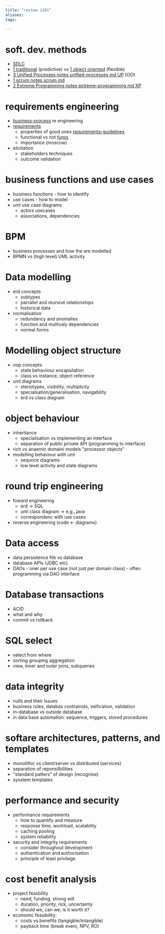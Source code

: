 ```yaml
---
title: "review-i201"
aliases: 
tags: 

---
```


# soft. dev. methods
- [SDLC](notes/systems-development-life-cycle.md)
- [1 traditional](notes/approaches-to-systems-development.md#1%20traditional) (predictive) vs [1 object oriented](notes/approaches-to-systems-development.md#1%20object%20oriented) (flexible)
- [3 Unified Processes notes unified-processes md UP](notes/03-agile-methodologies.md#3%20Unified%20Processes%20notes%20unified-processes%20md%20UP) (OO)
- [1 scrum notes scrum md](notes/03-agile-methodologies.md#1%20scrum%20notes%20scrum%20md)
- [2 Extreme Programming notes extreme-programming md XP](notes/03-agile-methodologies.md#2%20Extreme%20Programming%20notes%20extreme-programming%20md%20XP)

# requirements engineering
- [business-process](notes/business-process.md) re engineering 
- [requirements](notes/requirements.md)
	- properties of good ones [requirements-guidelines](notes/requirements-guidelines.md)
	- functional vs not [furps](notes/furps.md)
	- importance (moscow) 
- elicitation
	- stakeholders techniques
	- outcome validation

# business functions and use cases
- business functions - how to identify
- use cases - how to model
- uml use case diagrams
	- actors usecases
	- associations, dependencies

# BPM
- business processes and how the are modelled
- BPMN vs (high level) UML activity

# Data modelling
 - erd concepts
	 - subtypes
	 - parrallel and reursive relationships
	 - historical data
 - normalisation
	 - redundancy and anomalies
	 - function and multivaly dependencies
	 - normal forms

# Modelling object structure
- oop concepts
	- state behaviiour encapsilation
	- class vs instance, object reference
- uml diagrams
	- steriotypes, visibility, multiplicity
	- specialsation/generalisation, navigability
	- erd vs class diagram
# object behaviour
- inheritance
	- specialisation vs implementing an interface
	- separation of public private API (programming to interface)
- rich vs anaemic domaini models "processor objects"
- modelling behaviour with uml
	- sequnce diagrams
	- low level activity and state diagrams

# round trip engineering
- foward engineering
	- erd -> SQL
	- uml class diagram -> e.g., java 
	- correspondenc with use cases
- reverse engineering (code <- diagrams)

# Data access
- data persistence file vs database
- database APIs (JDBC etc)
- DAOs
		- oner per use case (not just per domain class)
		- often programming via DAO interface

# Database transactions
- ACID
- what and why
- commit vs rollback

# SQL select
- select from where
- sorting grouping aggregation
- view, inner and outer joins, subqueries

# data integrity
- nulls and their issues
- business rules, databas contrainsts, veification, validation
- in-database vs outside database 
- in data base automation: sequence, triggers, stored procedures

# softare architectures, patterns, and templates
- monolithic vs client/server vs distributed (services)
- separation of reponsilbilities
- "standard patters" of design (recognise)
- sysstem templates 

# performance and security
- performance requirements
	- how to quantify and measure
	- response time, workload, scalability
	- caching pooling
	- system reliability
- security and integrity requirements
	- consider throughout development
	- authentication and authorisation
	- principle of least privilege

 # cost benefit analysis
 - project feasbility
	 - need, funding, strong will
	 - duration, priority, rick, uncertainty
	 - should we, can we, is it worth it?
 - economic feasibility:
	 - costs vs benefits (tangigble/intangible)
	 - payback time (break even), NPV, ROI